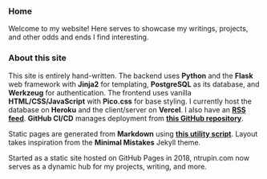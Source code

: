 ### Home

Welcome to my website! Here serves to showcase my writings, projects, and other odds and ends I find interesting.

### About this site

This site is entirely hand-written. The backend uses **Python** and the **Flask** web framework with **Jinja2** for templating, **PostgreSQL** as its database, and **Werkzeug** for authentication. The frontend uses vanilla **HTML/CSS/JavaScript** with **Pico.css** for base styling. I currently host the database on **Heroku** and the client/server on **Vercel**. I also have an **[RSS feed](/rss.xml)**. **GitHub CI/CD** manages deployment from **[this GitHub repository](https://github.com/ntrupin/website)**.

Static pages are generated from **Markdown** using **[this utility script](https://github.com/ntrupin/website/blob/main/mdutil.py)**. Layout takes inspiration from the **Minimal Mistakes** Jekyll theme.

Started as a static site hosted on GitHub Pages in 2018, ntrupin.com now serves as a dynamic hub for my projects, writing, and more.

<!--
### Timeline

Assorted CS-related happenings. Most recent at the top.

##### 2023
- Deployed Sentinel on all screens throughout Lawrenceville's Kirby Math and Science Center.
- Graduated from The Lawrenceville School.
- Joined the Straato project as Chief of Technology.
- Project and poster *Sentinel: An Interactive Simulation Framework* at Lawrenceville's Spring Student Showcase.

##### 2022
- Created the Sentinel Project Team with Dr. Keith Voss at the Lawrenceville School.
- Poster *Mathematica in Optical Music Recognition* and Mathematica computer vision-powered sheet music to MIDI converter prototype at Lawrenceville's Spring Student Showcase.
- Promoted to President of Programming Club.
- Promoted to President of Peer Tutoring.
- Lawrenceville's Science Department acquired my water quality modeling tool from the Stroud project.
- Joined Princeton University's High School Program for computer science.
- Hosted MEGA League's inaugural hackathon for hundreds of students from over 20 schools around the world.
- Posters *Paradigm for Future Analysis of Shipetaukin Creek Water Quality* and *The Security Behind Blockchain Technology* at Lawrenceville's Winter Student Showcase.
- Students present their final projects from the CodeItForward program.
- Promoted to Web Editor for The Lawrence.
- Deployed *Peer Tutoring Requests* on Lawrenceville's website.
- Project *Peer Tutoring Requests* announced at School Meeting.
- Lectured Lawrenceville's Honors Computer Programming class on blockchain technology. Led students through building a functional, mineable prototype in Wolfram.

##### 2021
- Started water quality research with the Stroud Water Research Center.
- Promoted to Systems & C Branch Leader and Board Member for Programming Club.
- Poster *Lambda Calculus and its Application in Mathematical Logic* at Lawrenceville's Fall Student Showcase.
- Joined Peer Tutoring as Mathematics and Computer Science Tutor.
- Joined Robitics Design Studio as Programming Lead.
- Joined The Lawrence as Associate Web Editor.

##### 2020
- Became a tutor for Programming Club.

##### 2019
- Joined Programming Club.
- Started at The Lawrenceville School.
- AbstractML breaks 100 stars on GitHub.

##### 2018
- Founded my first open-source project, AbstractML.
- Created ntrupin.com.
-->
